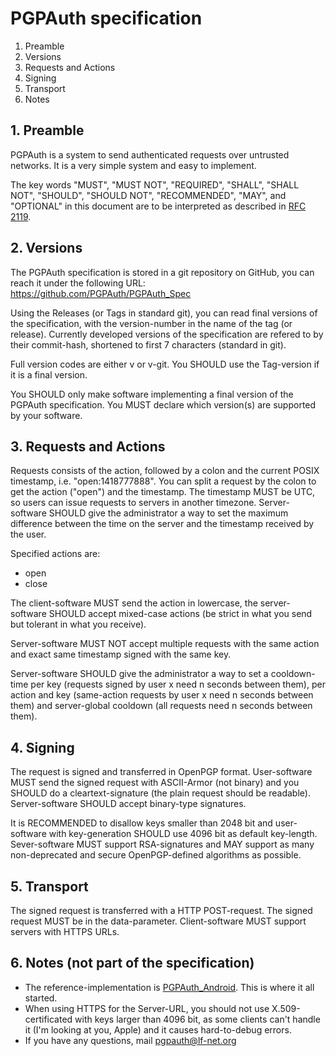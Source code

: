 # PGPAuth specification

1. Preamble
2. Versions
3. Requests and Actions
4. Signing
5. Transport
6. Notes

## 1. Preamble

PGPAuth is a system to send authenticated requests over untrusted networks.
It is a very simple system and easy to implement.

The key words "MUST", "MUST NOT", "REQUIRED", "SHALL", "SHALL NOT", "SHOULD", "SHOULD NOT", "RECOMMENDED",  "MAY", and "OPTIONAL" in this document are to be interpreted as described in [RFC 2119](http://tools.ietf.org/html/rfc2119).



## 2. Versions

The PGPAuth specification is stored in a git repository on GitHub, you can reach it under the following URL:
https://github.com/PGPAuth/PGPAuth_Spec

Using the Releases (or Tags in standard git), you can read final versions of the specification, with the version-number in the name of the tag (or release).
Currently developed versions of the specification are refered to by their commit-hash, shortened to first 7 characters (standard in git).

Full version codes are either v<Tag-Name here> or v<commit-hash here>-git. You SHOULD use the Tag-version if it is a final version.

You SHOULD only make software implementing a final version of the PGPAuth specification. You MUST declare which version(s) are supported by your software.



## 3. Requests and Actions

Requests consists of the action, followed by a colon and the current POSIX timestamp, i.e. "open:1418777888". You can split a request by the colon to get the action ("open") and the timestamp.
The timestamp MUST be UTC, so users can issue requests to servers in another timezone. Server-software SHOULD give the administrator a way to set the maximum difference between the time on the server and the timestamp received by the user.

Specified actions are:
- open
- close

The client-software MUST send the action in lowercase, the server-software SHOULD accept mixed-case actions (be strict in what you send but tolerant in what you receive).

Server-software MUST NOT accept multiple requests with the same action and exact same timestamp signed with the same key.

Server-software SHOULD give the administrator a way to set a cooldown-time per key (requests signed by user x need n seconds between them),
per action and key (same-action requests by user x need n seconds between them) and server-global cooldown (all requests need n seconds between them).



## 4. Signing

The request is signed and transferred in OpenPGP format. User-software MUST send the signed request with ASCII-Armor (not binary) and you SHOULD do a cleartext-signature (the plain request should be readable).
Server-software SHOULD accept binary-type signatures.

It is RECOMMENDED to disallow keys smaller than 2048 bit and user-software with key-generation SHOULD use 4096 bit as default key-length.
Sever-software MUST support RSA-signatures and MAY support as many non-deprecated and secure OpenPGP-defined algorithms as possible.



## 5. Transport

The signed request is transferred with a HTTP POST-request. The signed request MUST be in the data-parameter. 
Client-software MUST support servers with HTTPS URLs.



## 6. Notes (not part of the specification)

- The reference-implementation is [PGPAuth_Android](https://github.com/PGPAuth/PGPAuth_Android). This is where it all started.
- When using HTTPS for the Server-URL, you should not use X.509-certificated with keys larger than 4096 bit, as some clients can't handle it (I'm looking at you, Apple) and it causes hard-to-debug errors.
- If you have any questions, mail <pgpauth@lf-net.org>

